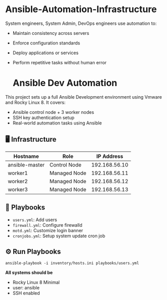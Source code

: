 # Ansible-Automation-Infrastructure

System engineers, System Admin, DevOps engineers use automation to:

- Maintain consistency across servers

- Enforce configuration standards

- Deploy applications or services

- Perform repetitive tasks without human error

  # Ansible Dev Automation

This project sets up a full Ansible Development environment using Vmware and Rocky Linux 8. It covers:

- Ansible control node + 3 worker nodes
- SSH key authentication setup
- Real-world automation tasks using Ansible

## 🖥️ Infrastructure

| Hostname       | Role          | IP Address      |
|----------------|---------------|------------------|
| ansible-master | Control Node  | 192.168.56.10 |
| worker1        | Managed Node  | 192.168.56.11 |
| worker2        | Managed Node  | 192.168.56.12 |
| worker3        | Managed Node  | 192.168.56.13 |

## 📂 Playbooks

- `users.yml`: Add users
- `firewall.yml`: Configure firewalld
- `motd.yml`: Customize login banner
- `cronjobs.yml`: Setup system update cron job

## ⚙️ Run Playbooks

``ansible-playbook -i inventory/hosts.ini playbooks/users.yml``

**All systems should be** 
- Rocky Linux 8 Minimal
- user: ansible
- SSH enabled
